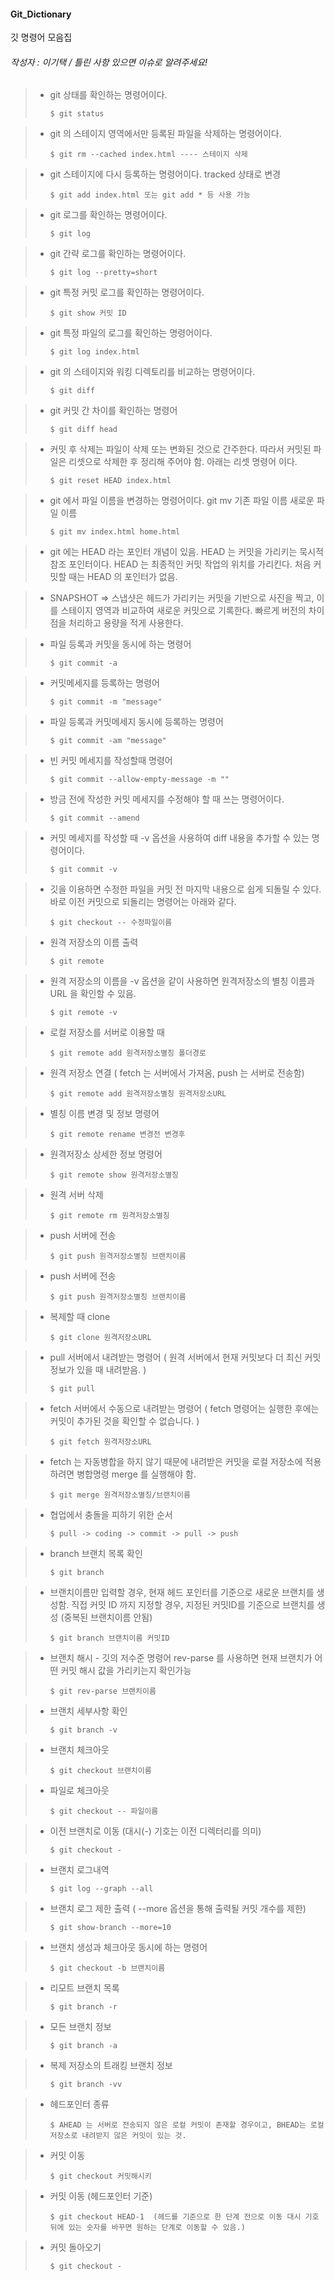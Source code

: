 #### Git_Dictionary
깃 명령어 모음집 
###### 작성자 : 이기택 / 틀린 사항 있으면 이슈로 알려주세요!

> * git 상태를 확인하는 명령어이다.
>	```
>	$ git status
>	```


> * git 의 스테이지 영역에서만 등록된 파일을 삭제하는 명령어이다.
>	```
>	$ git rm --cached index.html ---- 스테이지 삭제 
>	```



> * git 스테이지에 다시 등록하는 명령어이다. tracked 상태로 변경 
>	```
>	$ git add index.html 또는 git add * 등 사용 가능 
>	```

> * git 로그를 확인하는 명령어이다. 
>	```
>	$ git log 
>	```

> * git 간략 로그를 확인하는 명령어이다. 
>	```
>	$ git log --pretty=short
>	```

> * git 특정 커밋 로그를 확인하는 명령어이다.
>	```
>	$ git show 커밋 ID 
>	```

> * git 특정 파일의 로그를 확인하는 명령어이다.
>	```
>	$ git log index.html 
>	```

> * git 의 스테이지와 워킹 디렉토리를 비교하는 명령어이다.
>	```
>	$ git diff
>	```

> * git 커밋 간 차이를 확인하는 명령어 
>	```
>	$ git diff head 
>	```

> * 커밋 후 삭제는 파일이 삭제 또는 변화된 것으로 간주한다. 따라서 커밋된 파일은 리셋으로 삭제한 후 정리해 주어야 함. 아래는 리셋 명령어 이다. 
>	```
>	$ git reset HEAD index.html
>	```

> * git 에서 파일 이름을 변경하는 명령어이다. git mv 기존 파일 이름 새로운 파일 이름 
>	```
>	$ git mv index.html home.html  
>	```

> * git 에는 HEAD 라는 포인터 개념이 있음. HEAD 는 커밋을 가리키는 묵시적 참조 포인터이다. HEAD 는 최종적인 커밋 작업의 위치를 가리킨다. 처음 커밋할 때는 HEAD 의 포인터가 없음.

> * SNAPSHOT => 스냅샷은 헤드가 가리키는 커밋을 기반으로 사진을 찍고, 이를 스테이지 영역과 비교하여 새로운 커밋으로 기록한다. 빠르게 버전의 차이점을 처리하고 용량을 적게 사용한다. 


> * 파일 등록과 커밋을 동시에 하는 명령어 
>	```
>	$ git commit -a 
>	```

> * 커밋메세지를 등록하는 명령어 
>	```
>	$ git commit -m "message" 
>	```

> * 파일 등록과 커밋메세지 동시에 등록하는 명령어 
>	```
>	$ git commit -am "message" 
>	```

> * 빈 커밋 메세지를 작성할때 명령어 
>	```
>	$ git commit --allow-empty-message -m ""
>	```

> * 방금 전에 작성한 커밋 메세지를 수정해야 할 때 쓰는 명령어이다.
>	```
>	$ git commit --amend
>	```

> * 커밋 메세지를 작성할 때 -v 옵션을 사용하여 diff 내용을 추가할 수 있는 명령어이다.
>	```
>	$ git commit -v
>	```

> * 깃을 이용하면 수정한 파일을 커밋 전 마지막 내용으로 쉽게 되돌릴 수 있다. 바로 이전 커밋으로 되돌리는 명령어는 아래와 같다.
>	```
>	$ git checkout -- 수정파일이름
>	```

> * 원격 저장소의 이름 출력 
>	```
>	$ git remote 
>	```

> * 원격 저장소의 이름을 -v 옵션을 같이 사용하면 원격저장소의 별칭 이름과 URL 을 확인할 수 있음. 
>	```
>	$ git remote -v 
>	```

> * 로컬 저장소를 서버로 이용할 때 
>	```
>	$ git remote add 원격저장소별칭 폴더경로
>	```

> * 원격 저장소 연결 ( fetch 는 서버에서 가져옴, push 는 서버로 전송함)
>	```
>	$ git remote add 원격저장소별칭 원격저장소URL 
>	```

> * 별칭 이름 변경 및 정보 명령어 
>	```
>	$ git remote rename 변경전 변경후 
>	```

> * 원격저장소 상세한 정보 명령어 
>	```
>	$ git remote show 원격저장소별칭 
>	```

> * 원격 서버 삭제 
>	```
>	$ git remote rm 원격저장소별칭
>	```

> * push 서버에 전송  
>	```
>	$ git push 원격저장소별칭 브랜치이름 
>	```


> * push 서버에 전송  
>	```
>	$ git push 원격저장소별칭 브랜치이름 
>	```

> * 복제할 때 clone  
>	```
>	$ git clone 원격저장소URL 
>	```

> * pull 서버에서 내려받는 명령어 ( 원격 서버에서 현재 커밋보다 더 최신 커밋 정보가 있을 때 내려받음. )
>	```
>	$ git pull 
>	```


> * fetch 서버에서 수동으로 내려받는 명령어 ( fetch 명령어는 실행한 후에는 커밋이 추가된 것을 확인할 수 없습니다. )
>	```
>	$ git fetch 원격저장소URL 
>	```


> * fetch 는 자동병합을 하지 않기 때문에 내려받은 커밋을 로컬 저장소에 적용하려면 병합명령 merge 를 실행해야 함.
>	```
>	$ git merge 원격저장소별칭/브랜치이름
>	```


> * 협업에서 충돌을 피하기 위한 순서 
>	```
>	$ pull -> coding -> commit -> pull -> push 
>	```



> * branch 브랜치 목록 확인 
>	```
>	$ git branch
>	```


> * 브랜치이름만 입력할 경우, 현재 헤드 포인터를 기준으로 새로운 브랜치를 생성함. 직접 커밋 ID 까지 지정할 경우, 지정된 커밋ID를 기준으로 브랜치를 생성 (중복된 브랜치이름 안됨)
>	```
>	$ git branch 브랜치이름 커밋ID 
>	```


> * 브랜치 해시 - 깃의 저수준 명령어 rev-parse 를 사용하면 현재 브랜치가 어떤 커밋 해시 값을 가리키는지 확인가능 
>	```
>	$ git rev-parse 브랜치이름 
>	```

> * 브랜치 세부사항 확인 
>	```
>	$ git branch -v 
>	```

> * 브랜치 체크아웃 
>	```
>	$ git checkout 브랜치이름 
>	```

> * 파일로 체크아웃 
>	```
>	$ git checkout -- 파일이름 
>	```

> * 이전 브랜치로 이동 (대시(-) 기호는 이전 디렉터리를 의미) 
>	```
>	$ git checkout - 
>	```

> * 브랜치 로그내역 
>	```
>	$ git log --graph --all
>	```

> * 브랜치 로그 제한 출력 ( --more 옵션을 통해 출력될 커밋 개수를 제한)
>	```
>	$ git show-branch --more=10
>	```

> * 브랜치 생성과 체크아웃 동시에 하는 명령어 
>	```
>	$ git checkout -b 브랜치이름 
>	```

> * 리모트 브랜치 목록 
>	```
>	$ git branch -r 
>	```


> * 모든 브랜치 정보 
>	```
>	$ git branch -a
>	```

> * 복제 저장소의 트래킹 브랜치 정보 
>	```
>	$ git branch -vv
>	```

> * 헤드포인터 종류 
>	```
>	$ AHEAD 는 서버로 전송되지 않은 로컬 커밋이 존재할 경우이고, BHEAD는 로컬 저장소로 내려받지 않은 커밋이 있는 것.
>	```

> * 커밋 이동 
>	```
>	$ git checkout 커밋해시키 
>	```

> * 커밋 이동 (헤드포인터 기준) 
>	```
>	$ git checkout HEAD-1  (헤드를 기준으로 한 단계 전으로 이동 대시 기호 뒤에 있는 숫자를 바꾸면 원하는 단계로 이동할 수 있음.)
>	```

> * 커밋 돌아오기  
>	```
>	$ git checkout -
>	```


